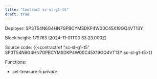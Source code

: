 ```yaml
---
title: "Contract sc-sl-g1-t5"
draft: true
---
```

Deployer: SP3T54N6G4HN7GPBCYMSDKP4W00C45X19GQ4VT13Y


 



Block height: 179763 (2024-11-01T00:53:23.000Z)

Source code: {{<contractref "sc-sl-g1-t5" SP3T54N6G4HN7GPBCYMSDKP4W00C45X19GQ4VT13Y sc-sl-g1-t5>}}

Functions:

* set-treasure-5 _private_
